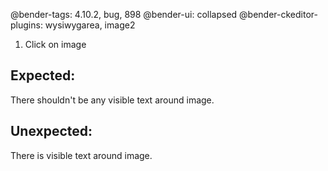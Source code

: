 @bender-tags: 4.10.2, bug, 898
@bender-ui: collapsed
@bender-ckeditor-plugins: wysiwygarea, image2

1. Click on image

## Expected:
There shouldn't be any visible text around image.

## Unexpected:
There is visible text around image.
